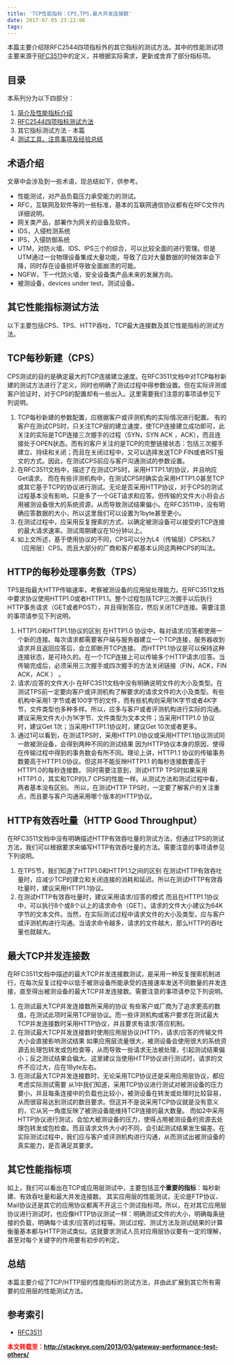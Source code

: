 ```yaml
---
title: 'TCP性能指标：CPS,TPS,最大并发连接数'
date: 2017-07-05 23:22:06
tags:
---
```


本篇主要介绍除RFC2544四项指标外的其它指标的测试方法。其中的性能测试项主要来源于[RFC3511](https://www.ietf.org/rfc/rfc3511.txt)中的定义，并根据实际需求，更新或舍弃了部分指标项。

## 目录

本系列分为以下四部分：

1. [简介及性能指标介绍](http://stackeye.com/2013/03/gateway-performance-test-desc/)
2. [RFC2544四项指标测试方法](http://stackeye.com/2013/03/gateway-performance-test-rfc2544/)
3. 其它指标测试方法 - 本篇
4. [测试工具、注意事项及经验总结](http://stackeye.com/2013/04/gateway-performance-test-tools/)

## 术语介绍

文章中会涉及到一些术语，现总结如下，供参考。

- 性能测试，对产品负载压力承受能力的测试。
- RFC，互联网及软件等的一些标准，基本的互联网通信协议都有在RFC文件内详细说明。
- 网关类产品，部署作为网关的设备及软件。
- IDS，入侵检测系统
- IPS，入侵防御系统
- UTM，对防火墙、IDS、IPS三个的综合，可以比较全面的进行管理。但是UTM通过一台物理设备集成大量功能，导致了应对大量数据的时候效率会下降，同时存在设备损坏导致全面崩溃的可能。
- NGFW，下一代防火墙，安全设备类产品未来的发展方向。
- 被测设备，devices under test，测试设备。

## 其它性能指标测试方法

以下主要包括CPS、TPS、HTTP吞吐、TCP最大连接数及其它性能指标的测试方法。



<!--- more -->



## TCP每秒新建（CPS）

CPS测试的目的是确定最大的TCP连接建立速度。在RFC3511文档中对TCP每秒新建的测试方法进行了定义，同时也明确了测试过程中得参数设置。但在实际评测或客户验证时，对于CPS的配置却有一些出入。这里需要我们注意的事项请参见下列说明。

1. TCP每秒新建的参数配置，应根据客户或评测机构的实际情况进行配置。
   有的客户在测试CPS时，只关注TCP层的建立速度，使TCP连接建立成功即可，此关注的实际是TCP连接三次握手的过程（SYN，SYN ACK ，ACK），而且连接处于OPEN状态。而有的客户关注的是TCP的完整链接状态：包括三次握手建立、持续和关闭；而且在关闭过程中，又可以选择发送TCP FIN或者RST报文的方式。因此，在测试CPS前应与客户沟通测试的参数设置。
2. 在RFC3511文档中，描述了在测试CPS时，采用HTTP1.1的协议，并且响应Get请求。
   而在有些评测机构中，在测试CPS时确实会采用HTTP1.0甚至TCP或其它基于TCP的协议进行测试。无论是否采用HTTP协议，对于CPS的测试过程基本没有影响，只是多了一个GET请求和应答。但传输的文件大小将会占用被测设备很大的系统资源，从而导致测试结果偏小。在RFC3511中，没有明确应答数据的大小，所以这里我们可以设置为1byte甚至更小。
3. 在测试过程中，应采用反复搜索的方式，以确定被测设备可以接受的TCP连接的最大请求速率。测试周期建议在10分钟以上。
4. 如上文所述，基于使用协议的不同，CPS可以分为L4（传输层）CPS和L7（应用层）CPS。而且大部分的厂商和客户都基本认同这两种CPS的叫法。

## HTTP的每秒处理事务数（TPS）

TPS是指最大HTTP传输速率，考察被测设备的应用层处理能力。在RFC3511文档中要求协议使用HTTP1.0或者HTTP1.1。整个过程包括TCP三次握手以后执行HTTP事务请求（GET或者POST），并且得到答应，然后关闭TCP连接。需要注意的事项请参见下列说明。

1. HTTP1.0和HTTP1.1协议的区别
   在HTTP1.0 协议中，每对请求/应答都使用一个新的连接。每次请求都需要客户端与服务器建立一个TCP连接，服务器收到请求并且返回应答后，会立即断开TCP连接。
   而HTTP1.1协议是可以保持这种连接状态，是可持久的。在一个TCP连接上可以传输多个HTTP请求/应答。当传输完成后，必须采用三次握手或四次握手的方法关闭链接（FIN，ACK，FIN ACK，ACK ） 。
2. 请求/应答的文件大小
   在RFC3511文档中没有明确说明文件的大小及类型。在测试TPS前一定要向客户或评测机构了解要求的请求文件的大小及类型。有些机构中采用1 字节或者100字节的文件，而有些机构则采用1K字节或者4K字节，文件类型也多种多样。所以，应多与客户或者评测机构进行实际的沟通。
   建议采用文件大小为1K字节、文件类型为文本文件；当采用HTTP1.0 协议时，建议Get 1次；当采用HTTP1.1协议时，建议Get 10次或者更多。
3. 通过1可以看到，在测试TPS时，采用HTTP1.0协议或采用HTTP1.1协议测试同一款被测设备，会得到两种不同的测试结果
   因为HTTP协议本身的原因，使得在传输过程中得到的事务数会有所不同。理论上讲，HTTP1.1 协议的传输事务数要高于HTTP1.0协议。但这并不能反映HTTP1.1 的每秒连接数要高于HTTP1.0的每秒连接数。
   同时需要注意到，测试HTTP TPS时如果采用HTTP1.0，其实和TCP的L7 CPS的性能一样。从测试方法和测试过程中看，两者基本没有区别。
   所以，在测试HTTP TPS时，一定要了解客户的关注重点，而且要与客户沟通采用哪个版本的HTTP协议。

## HTTP有效吞吐量（HTTP Good Throughput）

在RFC3511文档中没有明确描述HTTP有效吞吐量的测试方法，但通过TPS的测试方法，我们可以根据要求来编写HTTP有效吞吐量的方法。需要注意的事项请参见下列说明。

1. 在TPS节，我们知道了HTTP1.0和HTTP1.1之间的区别
   在测试HTTP有效吞吐量时，应减少TCP的建立和关闭连接的消耗和延迟。所以在测试HTTP有效吞吐量时，建议采用HTTP1.1协议。
2. 在测试HTTP有效吞吐量时，建议采用请求/应答的模式
   而且在HTTP1.1协议中，可以执行8个或8个以上的请求命令（GET）。请求的文件大小建议为64K字节的文本文件。当然，在实际测试过程中请求文件的大小及类型，应与客户或评测机构进行沟通。当请求命令越多，请求的文件越大，那么HTTP的吞吐量也就越大。

## 最大TCP并发连接数

在RFC3511文档中描述的最大TCP并发连接数测试，是采用一种反复搜索机制进行，在每次反复过程中以低于被测设备所能承受的连接速率发送不同数量的并发连接，直至得出被测设备的最大TCP并发连接数。需要注意的事项请参见下列说明。

1. 在测试最大TCP并发连接数所采用的协议
   有些客户或厂商为了追求更高的数值，在测试此项时采用TCP层协议。而一些评测机构或客户要求在测试最大TCP并发连接数时采用HTTP协议，并且要求有请求/答应机制。
2. 在测试最大TCP并发连接数时使用应用层协议(HTTP)，请求/应答的传输文件大小会直接影响测试结果
   如果应用层流量很大，被测设备会使用很大的系统资源去处理包转发或包检查等，从而导致一些请求无法被处理，引起测试结果偏小；反之测试结果会偏大。这里建议当使用HTTP协议进行测试时，请求的文件不应过大，应在1Byte左右。
3. 在测试最大TCP并发连接数时，无论采用TCP协议还是采用应用层协议，都应考虑实际测试需要
   从1中我们知道，采用TCP协议进行测试对被测设备的压力要小，并且每条连接中的负载也比较小，被测设备在转发或处理时比较容易，从而很容易达到测试的数目要求。但这并不是说采用TCP协议就是没有意义的，它从另一角度反映了被测设备能维持TCP连接的最大数量。
   而如2中采用HTTP协议进行测试，会加大被测设备的压力，使得占用被测设备的资源去处理包转发或包检查。而且请求文件大小的不同，会引起测试结果发生偏差。在实际测试过程中，我们应与客户或评测机构进行沟通，从而测试出被测设备的真实能力，是否满足其要求。

## 其它性能指标项

如上，我们可以看出在TCP或应用层测试中，主要包括**三个重要的指标**：每秒新建、有效吞吐量和最大并发连接数。
其实应用层的性能测试，无论是FTP协议、Mail协议还是其它的应用协议都离不开这三个测试指标项。所以，在对其它应用层协议进行测试时，也应像HTTP协议测试一样：明确测试文件的大小，明确每条链接的负载，明确每个请求/应答的过程等。测试过程、测试方法及测试结果的计算衡量基本都与HTTP测试类似。这就要求测试人员对应用层协议要有一定的理解，甚至对每个关键字的作用要有初步的判定。

## 总结

本篇主要介绍了TCP/HTTP层的性能指标的测试方法，并由此扩展到其它所有需要的应用层的性能测试方法。

## 参考索引

- [RFC3511](https://www.ietf.org/rfc/rfc3511.txt)



<font color="red"> **本文转载至：http://stackeye.com/2013/03/gateway-performance-test-others/** </font>